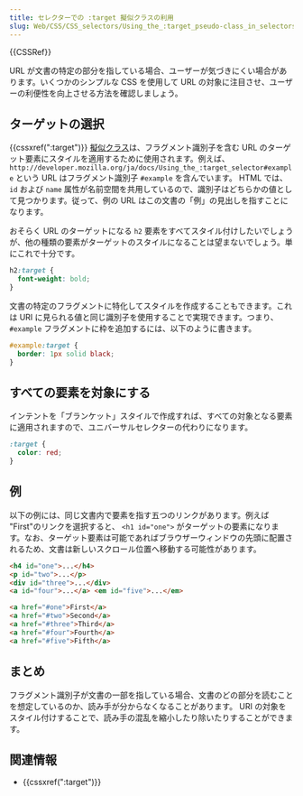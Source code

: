 ```yaml
---
title: セレクターでの :target 擬似クラスの利用
slug: Web/CSS/CSS_selectors/Using_the_:target_pseudo-class_in_selectors
---
```


{{CSSRef}}

URL が文書の特定の部分を指している場合、ユーザーが気づきにくい場合があります。いくつかのシンプルな CSS を使用して URL の対象に注目させ、ユーザーの利便性を向上させる方法を確認しましょう。

## ターゲットの選択

{{cssxref(":target")}} [擬似クラス](/ja/docs/Web/CSS/Pseudo-classes)は、フラグメント識別子を含む URL のターゲット要素にスタイルを適用するために使用されます。例えば、 `http://developer.mozilla.org/ja/docs/Using_the_:target_selector#example` という URL はフラグメント識別子 `#example` を含んでいます。 HTML では、 `id` および `name` 属性が名前空間を共用しているので、識別子はどちらかの値として見つかります。従って、例の URL はこの文書の「例」の見出しを指すことになります。

おそらく URL のターゲットになる `h2` 要素をすべてスタイル付けしたいでしょうが、他の種類の要素がターゲットのスタイルになることは望まないでしょう。単にこれで十分です。

```css
h2:target {
  font-weight: bold;
}
```

文書の特定のフラグメントに特化してスタイルを作成することもできます。これは URI に見られる値と同じ識別子を使用することで実現できます。つまり、 `#example` フラグメントに枠を追加するには、以下のように書きます。

```css
#example:target {
  border: 1px solid black;
}
```

## すべての要素を対象にする

インテントを「ブランケット」スタイルで作成すれば、すべての対象となる要素に適用されますので、ユニバーサルセレクターの代わりになります。

```css
:target {
  color: red;
}
```

## 例

以下の例には、同じ文書内で要素を指す五つのリンクがあります。例えば "First"のリンクを選択すると、 `<h1 id="one">` がターゲットの要素になります。なお、ターゲット要素は可能であればブラウザーウィンドウの先頭に配置されるため、文書は新しいスクロール位置へ移動する可能性があります。

```html
<h4 id="one">...</h4>
<p id="two">...</p>
<div id="three">...</div>
<a id="four">...</a> <em id="five">...</em>

<a href="#one">First</a>
<a href="#two">Second</a>
<a href="#three">Third</a>
<a href="#four">Fourth</a>
<a href="#five">Fifth</a>
```

## まとめ

フラグメント識別子が文書の一部を指している場合、文書のどの部分を読むことを想定しているのか、読み手が分からなくなることがあります。 URI の対象をスタイル付けすることで、読み手の混乱を縮小したり除いたりすることができます。

## 関連情報

- {{cssxref(":target")}}
